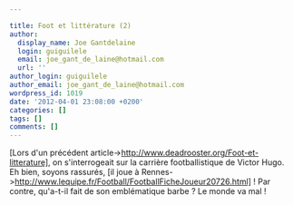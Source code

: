 ```yaml
---

title: Foot et littérature (2)
author:
  display_name: Joe Gantdelaine
  login: guiguilele
  email: joe_gant_de_laine@hotmail.com
  url: ''
author_login: guiguilele
author_email: joe_gant_de_laine@hotmail.com
wordpress_id: 1019
date: '2012-04-01 23:08:00 +0200'
categories: []
tags: []
comments: []
---
```

[Lors d'un précédent article->http://www.deadrooster.org/Foot-et-litterature], on s'interrogeait sur la carrière footballistique de Victor Hugo. Eh bien, soyons rassurés, [il joue à Rennes->http://www.lequipe.fr/Football/FootballFicheJoueur20726.html] ! Par contre, qu'a-t-il fait de son emblématique barbe ? Le monde va mal !
